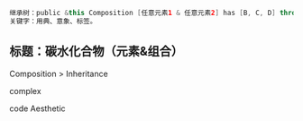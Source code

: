 ```java
继承树：public &this Composition [任意元素1 & 任意元素2] has [B, C, D] throw [父元素/子元素]
关键字：用典、意象、标签。
```

## 标题：碳水化合物（元素&组合）

Composition > Inheritance

complex

code Aesthetic